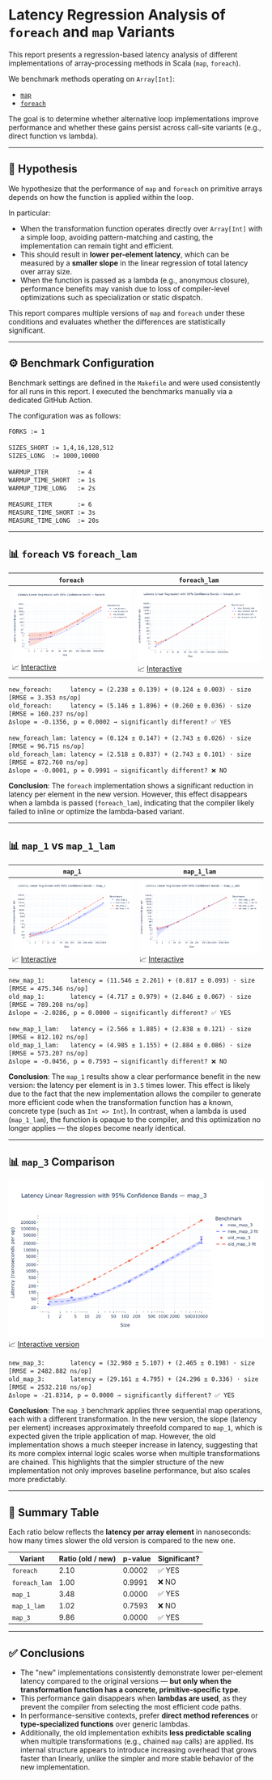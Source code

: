 # Latency Regression Analysis of `foreach` and `map` Variants

This report presents a regression-based latency analysis of different implementations of array-processing methods in Scala (`map`, `foreach`).

We benchmark methods operating on `Array[Int]`:
- [`map`](https://github.com/2Pit/scala-benchmarks/blob/main/src/main/scala/benchmarks/Impl.scala#L7-L36)
- [`foreach`](https://github.com/2Pit/scala-benchmarks/blob/main/src/main/scala/benchmarks/Impl.scala#L38-L61)

The goal is to determine whether alternative loop implementations improve performance and whether these gains persist across call-site variants (e.g., direct function vs lambda).

---

## 🔬 Hypothesis

We hypothesize that the performance of `map` and `foreach` on primitive arrays depends on how the function is applied within the loop.

In particular:

- When the transformation function operates directly over `Array[Int]` with a simple loop, avoiding pattern-matching and casting, the implementation can remain tight and efficient.
- This should result in **lower per-element latency**, which can be measured by a **smaller slope** in the linear regression of total latency over array size.
- When the function is passed as a lambda (e.g., anonymous closure), performance benefits may vanish due to loss of compiler-level optimizations such as specialization or static dispatch.

This report compares multiple versions of `map` and `foreach` under these conditions and evaluates whether the differences are statistically significant.

---

## ⚙️ Benchmark Configuration

Benchmark settings are defined in the `Makefile` and were used consistently for all runs in this report. I executed the benchmarks manually via a dedicated GitHub Action.

The configuration was as follows:

```
FORKS := 1

SIZES_SHORT := 1,4,16,128,512
SIZES_LONG  := 1000,10000

WARMUP_ITER        := 4
WARMUP_TIME_SHORT  := 1s
WARMUP_TIME_LONG   := 2s

MEASURE_ITER       := 6
MEASURE_TIME_SHORT := 3s
MEASURE_TIME_LONG  := 20s
```

---

## 📊 `foreach` vs `foreach_lam`

| `foreach` | `foreach_lam` |
|-----------|---------------|
| ![foreach](figures/foreach.png)<br>📈 [Interactive](../interactive/latency_foreach.html) | ![foreach_lam](figures/foreach_lam.png)<br>📈 [Interactive](../interactive/latency_foreach_lam.html) |

```
new_foreach:     latency = (2.238 ± 0.139) + (0.124 ± 0.003) · size    [RMSE = 3.353 ns/op]
old_foreach:     latency = (5.146 ± 1.896) + (0.260 ± 0.036) · size    [RMSE = 160.237 ns/op]
Δslope = -0.1356, p = 0.0002 → significantly different? ✅ YES

new_foreach_lam: latency = (0.124 ± 0.147) + (2.743 ± 0.026) · size    [RMSE = 96.715 ns/op]
old_foreach_lam: latency = (2.518 ± 0.837) + (2.743 ± 0.101) · size    [RMSE = 872.760 ns/op]
Δslope = -0.0001, p = 0.9991 → significantly different? ❌ NO
```

**Conclusion**:
The `foreach` implementation shows a significant reduction in latency per element in the new version.
However, this effect disappears when a lambda is passed (`foreach_lam`), indicating that the compiler likely failed to inline or optimize the lambda-based variant.

---

## 📊 `map_1` vs `map_1_lam`

| `map_1` | `map_1_lam` |
|--------|-------------|
| ![map_1](figures/map_1.png)<br>📈 [Interactive](../interactive/latency_map_1.html) | ![map_1_lam](figures/map_1_lam.png)<br>📈 [Interactive](../interactive/latency_map_1_lam.html) |

```
new_map_1:       latency = (11.546 ± 2.261) + (0.817 ± 0.093) · size    [RMSE = 475.346 ns/op]
old_map_1:       latency = (4.717 ± 0.979) + (2.846 ± 0.067) · size    [RMSE = 789.208 ns/op]
Δslope = -2.0286, p = 0.0000 → significantly different? ✅ YES

new_map_1_lam:   latency = (2.566 ± 1.885) + (2.838 ± 0.121) · size    [RMSE = 812.102 ns/op]
old_map_1_lam:   latency = (4.985 ± 1.155) + (2.884 ± 0.086) · size    [RMSE = 573.207 ns/op]
Δslope = -0.0456, p = 0.7593 → significantly different? ❌ NO
```

**Conclusion**:
The `map_1` results show a clear performance benefit in the new version: the latency per element is in `3.5` times lower.
This effect is likely due to the fact that the new implementation allows the compiler to generate more efficient code when the transformation function has a known, concrete type (such as `Int => Int`).
In contrast, when a lambda is used (`map_1_lam`), the function is opaque to the compiler, and this optimization no longer applies — the slopes become nearly identical.

---

## 📊 `map_3` Comparison

![map_3](figures/map_3.png)
📈 [Interactive version](../interactive/latency_map_3.html)

```
new_map_3:       latency = (32.980 ± 5.107) + (2.465 ± 0.198) · size    [RMSE = 2482.882 ns/op]
old_map_3:       latency = (29.161 ± 4.795) + (24.296 ± 0.336) · size    [RMSE = 2532.218 ns/op]
Δslope = -21.8314, p = 0.0000 → significantly different? ✅ YES
```

**Conclusion**:
The `map_3` benchmark applies three sequential map operations, each with a different transformation.
In the new version, the slope (latency per element) increases approximately threefold compared to `map_1`, which is expected given the triple application of map.
However, the old implementation shows a much steeper increase in latency, suggesting that its more complex internal logic scales worse when multiple transformations are chained.
This highlights that the simpler structure of the new implementation not only improves baseline performance, but also scales more predictably.

---

## 🧾 Summary Table

Each ratio below reflects the **latency per array element** in nanoseconds:
how many times slower the old version is compared to the new one.

| Variant         | Ratio (old / new) | p-value | Significant? |
|----------------|-------------------|---------|--------------|
| `foreach`       | 2.10              | 0.0002  | ✅ YES        |
| `foreach_lam`   | 1.00              | 0.9991  | ❌ NO         |
| `map_1`         | 3.48              | 0.0000  | ✅ YES        |
| `map_1_lam`     | 1.02              | 0.7593  | ❌ NO         |
| `map_3`         | 9.86              | 0.0000  | ✅ YES        |

---

## ✅ Conclusions

- The "new" implementations consistently demonstrate lower per-element latency compared to the original versions — **but only when the transformation function has a concrete, primitive-specific type**.
- This performance gain disappears when **lambdas are used**, as they prevent the compiler from selecting the most efficient code paths.
- In performance-sensitive contexts, prefer **direct method references** or **type-specialized functions** over generic lambdas.
- Additionally, the old implementation exhibits **less predictable scaling** when multiple transformations (e.g., chained `map` calls) are applied. Its internal structure appears to introduce increasing overhead that grows faster than linearly, unlike the simpler and more stable behavior of the new implementation.
